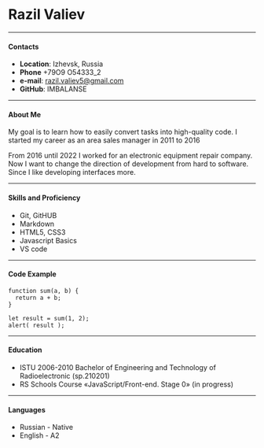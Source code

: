 # Razil Valiev

---
#### Contacts

- **Location**: Izhevsk, Russia
- **Phone** +79O9 O54333_2
- **e-mail**: razil.valiev5@gmail.com
- **GitHub**: IMBALANSE

---
#### About Me
My goal is to learn how to easily convert tasks into high-quality code. I started my career as an area sales manager in 2011 to 2016 

From 2016 until 2022 I worked for an electronic equipment repair company. Now I want to change the direction of development from hard to software. Since I like developing interfaces more.

---
#### Skills and Proficiency
- Git, GitHUB
- Markdown
- HTML5, CSS3
- Javascript Basics
- VS code

---
#### Code Example
```
function sum(a, b) {
  return a + b;
}

let result = sum(1, 2);
alert( result );
```

---
#### Education
- ISTU 2006-2010 Bachelor of Engineering and
Technology of Radioelectronic (sp.210201)
- RS Schools Course «JavaScript/Front-end. Stage 0» (in progress)

---

#### Languages
- Russian - Native
- English - A2